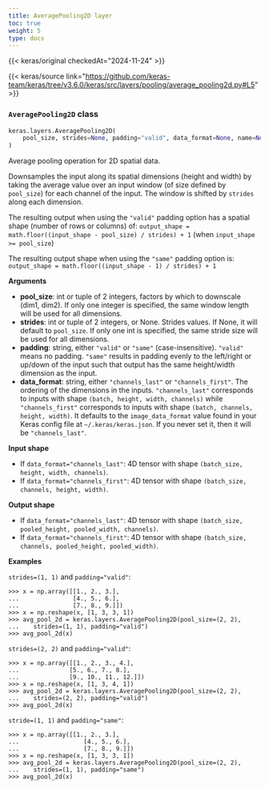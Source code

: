 ```yaml
---
title: AveragePooling2D layer
toc: true
weight: 5
type: docs
---
```


{{< keras/original checkedAt="2024-11-24" >}}

{{< keras/source link="https://github.com/keras-team/keras/tree/v3.6.0/keras/src/layers/pooling/average_pooling2d.py#L5" >}}

### `AveragePooling2D` class

```python
keras.layers.AveragePooling2D(
    pool_size, strides=None, padding="valid", data_format=None, name=None, **kwargs
)
```

Average pooling operation for 2D spatial data.

Downsamples the input along its spatial dimensions (height and width) by taking the average value over an input window (of size defined by `pool_size`) for each channel of the input. The window is shifted by `strides` along each dimension.

The resulting output when using the `"valid"` padding option has a spatial shape (number of rows or columns) of: `output_shape = math.floor((input_shape - pool_size) / strides) + 1` (when `input_shape >= pool_size`)

The resulting output shape when using the `"same"` padding option is: `output_shape = math.floor((input_shape - 1) / strides) + 1`

**Arguments**

- **pool_size**: int or tuple of 2 integers, factors by which to downscale (dim1, dim2). If only one integer is specified, the same window length will be used for all dimensions.
- **strides**: int or tuple of 2 integers, or None. Strides values. If None, it will default to `pool_size`. If only one int is specified, the same stride size will be used for all dimensions.
- **padding**: string, either `"valid"` or `"same"` (case-insensitive). `"valid"` means no padding. `"same"` results in padding evenly to the left/right or up/down of the input such that output has the same height/width dimension as the input.
- **data_format**: string, either `"channels_last"` or `"channels_first"`. The ordering of the dimensions in the inputs. `"channels_last"` corresponds to inputs with shape `(batch, height, width, channels)` while `"channels_first"` corresponds to inputs with shape `(batch, channels, height, width)`. It defaults to the `image_data_format` value found in your Keras config file at `~/.keras/keras.json`. If you never set it, then it will be `"channels_last"`.

**Input shape**

- If `data_format="channels_last"`: 4D tensor with shape `(batch_size, height, width, channels)`.
- If `data_format="channels_first"`: 4D tensor with shape `(batch_size, channels, height, width)`.

**Output shape**

- If `data_format="channels_last"`: 4D tensor with shape `(batch_size, pooled_height, pooled_width, channels)`.
- If `data_format="channels_first"`: 4D tensor with shape `(batch_size, channels, pooled_height, pooled_width)`.

**Examples**

`strides=(1, 1)` and `padding="valid"`:

```console
>>> x = np.array([[1., 2., 3.],
...               [4., 5., 6.],
...               [7., 8., 9.]])
>>> x = np.reshape(x, [1, 3, 3, 1])
>>> avg_pool_2d = keras.layers.AveragePooling2D(pool_size=(2, 2),
...    strides=(1, 1), padding="valid")
>>> avg_pool_2d(x)
```

`strides=(2, 2)` and `padding="valid"`:

```console
>>> x = np.array([[1., 2., 3., 4.],
...              [5., 6., 7., 8.],
...              [9., 10., 11., 12.]])
>>> x = np.reshape(x, [1, 3, 4, 1])
>>> avg_pool_2d = keras.layers.AveragePooling2D(pool_size=(2, 2),
...    strides=(2, 2), padding="valid")
>>> avg_pool_2d(x)
```

`stride=(1, 1)` and `padding="same"`:

```console
>>> x = np.array([[1., 2., 3.],
...                  [4., 5., 6.],
...                  [7., 8., 9.]])
>>> x = np.reshape(x, [1, 3, 3, 1])
>>> avg_pool_2d = keras.layers.AveragePooling2D(pool_size=(2, 2),
...    strides=(1, 1), padding="same")
>>> avg_pool_2d(x)
```
